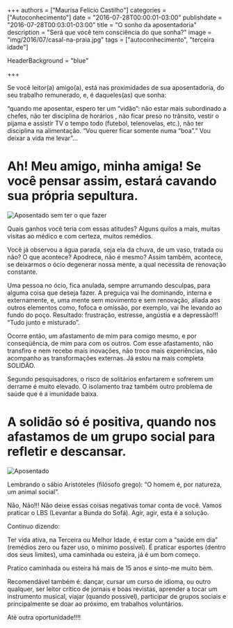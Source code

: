 +++
authors = ["Maurisa Felício Castilho"]
categories = ["Autoconhecimento"]
date = "2016-07-28T00:00:01-03:00"
publishdate = "2016-07-28T00:03:01-03:00"
title = "O sonho da aposentadoria"
description = "Será que você tem consciência do que sonha?"
image = "img/2016/07/casal-na-praia.jpg"
tags = ["autoconhecimento", "terceira idade"]

  HeaderBackground = "blue"

+++

Se você leitor(a) amigo(a), está nas proximidades de sua aposentadoria, do seu trabalho remunerado, e, é daqueles(as) que sonha:

>
“quando me aposentar, espero ter um “vidão”: não estar mais subordinado a chefes, não ter disciplina de horários , não ficar preso no trânsito, vestir o pijama e assistir TV o tempo todo (futebol, telenovelas, etc.), não ter disciplina na alimentação. “Vou querer ficar somente numa “boa”.” Vou deixar a vida me levar”...


# Ah! Meu amigo, minha amiga! Se você pensar assim, estará cavando sua própria sepultura.
![Aposentado sem ter o que fazer](https://s3-sa-east-1.amazonaws.com/blog.autoconexao.org.br/img/2016/07/aposentado-sem-ter-o-que-fazer.jpg)


Quais ganhos você teria com essas atitudes? Alguns quilos a mais, muitas visitas ao médico e com certeza, muitos remédios.

Você já observou a água parada, seja ela da chuva, de um vaso, tratada ou não? O que acontece? Apodrece, não é mesmo? Assim também, acontece, se deixarmos o ócio degenerar nossa mente, a qual necessita de renovação constante.

Uma pessoa no ócio, fica anulada, sempre arrumando desculpas, para alguma coisa que deseja fazer. A preguiça vai lhe dominando, interna e externamente, e, uma mente sem movimento e sem renovação, aliada aos outros elementos como, fofoca e omissão, por exemplo, vai lhe levando ao fundo do poço. Resultado: frustração, estresse, angústia e a depressão!!! “Tudo junto e misturado”.

Ocorre então, um afastamento de mim para comigo mesmo, e por conseqüência, de mim para com os outros. Com esse afastamento, não transfiro e nem recebo mais inovações, não troco mais experiências, não acompanho as transformações externas. Já estou na mais completa SOLIDÃO.

Segundo pesquisadores, o risco de solitários enfartarem e sofrerem um derrame é muito elevado. O isolamento traz também outro problema de saúde que é a imunidade baixa.

# A solidão só é positiva, quando nos afastamos de um grupo social para refletir e descansar.

![Aposentado](https://s3-sa-east-1.amazonaws.com/blog.autoconexao.org.br/img/2016/07/Aposentado.jpg)


Lembrando o sábio Aristóteles (filósofo grego): “O homem é, por natureza, um animal social”.

Não, Não!!! Não deixe essas coisas negativas tomar conta de você. Vamos praticar o LBS (Levantar a Bunda do Sofá). Agir, agir, esta é a solução.

Continuo dizendo:

Ter vida ativa, na Terceira ou Melhor Idade, é estar com a “saúde em dia” (remédios zero ou fazer uso, o mínimo possível). É praticar esportes (dentro dos seus limites), uma caminhada ou esteira, já é um bom começo.

Pratico caminhada ou esteira há mais de 15 anos e sinto-me muito bem.

Recomendável também é: dançar, cursar um curso de idioma, ou outro qualquer, ser leitor crítico de jornais e boas revistas, aprender a tocar um instrumento musical, viajar (quando possível), participar de grupos sociais e principalmente se doar ao próximo, em trabalhos voluntários.

Até outra oportunidade!!!!

